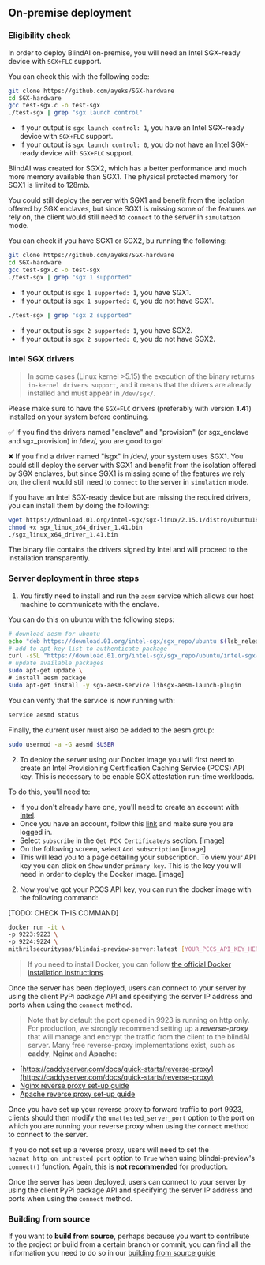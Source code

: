 ## On-premise deployment

### Eligibility check

In order to deploy BlindAI on-premise, you will need an Intel SGX-ready device with `SGX+FLC` support.

You can check this with the following code:

  ```bash
  git clone https://github.com/ayeks/SGX-hardware
  cd SGX-hardware
  gcc test-sgx.c -o test-sgx
  ./test-sgx | grep "sgx launch control"
  ```

- If your output is `sgx launch control: 1`, you have an Intel SGX-ready device with `SGX+FLC` support.
- If your output is `sgx launch control: 0`, you do not have an Intel SGX-ready device with `SGX+FLC` support.

BlindAI was created for SGX2, which has a better performance and much more memory available than SGX1. The physical protected memory for SGX1 is limited to 128mb.

You could still deploy the server with SGX1 and benefit from the isolation offered by SGX enclaves, but since SGX1 is missing some of the features we rely on, the client would still need to `connect` to the server in `simulation` mode.

You can check if you have SGX1 or SGX2, bu running the following:

```bash
git clone https://github.com/ayeks/SGX-hardware
cd SGX-hardware
gcc test-sgx.c -o test-sgx
./test-sgx | grep "sgx 1 supported"
```

- If your output is `sgx 1 supported: 1`, you have SGX1.
- If your output is `sgx 1 supported: 0`, you do not have SGX1.

```bash
./test-sgx | grep "sgx 2 supported"
```

- If your output is `sgx 2 supported: 1`, you have SGX2.
- If your output is `sgx 2 supported: 0`, you do not have SGX2.

### Intel SGX drivers

>In some cases (Linux kernel >5.15) the execution of the binary returns `in-kernel drivers support`, and it means that the drivers are already installed and must appear in `/dev/sgx/`. 

Please make sure to have the `SGX+FLC` drivers (preferably with version **1.41**) installed on your system before continuing.

✅ If you find the drivers named "enclave" and "provision" (or sgx\_enclave and sgx\_provision) in /dev/, you are good to go!

❌ If you find a driver named "isgx" in /dev/, your system uses SGX1. You could still deploy the server with SGX1 and benefit from the isolation offered by SGX enclaves, but since SGX1 is missing some of the features we rely on, the client would still need to `connect` to the server in `simulation` mode.

If you have an Intel SGX-ready device but are missing the required drivers, you can install them by doing the following:

```bash
wget https://download.01.org/intel-sgx/sgx-linux/2.15.1/distro/ubuntu18.04-server/sgx_linux_x64_driver_1.41.bin
chmod +x sgx_linux_x64_driver_1.41.bin
./sgx_linux_x64_driver_1.41.bin
```

The binary file contains the drivers signed by Intel and will proceed to the installation transparently.


### Server deployment in three steps

1. You firstly need to install and run the `aesm` service which allows our host machine to communicate with the enclave.

You can do this on ubuntu with the following steps:

```bash
# download aesm for ubuntu
echo "deb https://download.01.org/intel-sgx/sgx_repo/ubuntu $(lsb_release -cs) main" | sudo tee -a /etc/apt/sources.list.d/intel-sgx.list >/dev/null \ 
# add to apt-key list to authenticate package
curl -sSL "https://download.01.org/intel-sgx/sgx_repo/ubuntu/intel-sgx-deb.key" | sudo apt-key add -
# update available packages
sudo apt-get update \
# install aesm package
sudo apt-get install -y sgx-aesm-service libsgx-aesm-launch-plugin
```

You can verify that the service is now running with:

```bash
service aesmd status
```

Finally, the current user must also be added to the aesm group:

```bash
sudo usermod -a -G aesmd $USER
```

2. To deploy the server using our Docker image you will first need to create an Intel Provisioning Certification Caching Service (PCCS) API key. This is necessary to be enable SGX attestation run-time workloads.

To do this, you'll need to:
- If you don't already have one, you'll need to create an account with [Intel](https://www.intel.com/content/www/us/en/homepage.html).
- Once you have an account, follow this [link](https://api.portal.trustedservices.intel.com/provisioning-certification) and make sure you are logged in.
- Select `subscribe` in the `Get PCK Certificate/s` section.
[image]
- On the following screen, select `Add subscription`
[image]
- This will lead you to a page detailing your subscription. To view your API key you can click on `Show` under `primary key`. This is the key you will need in order to deploy the Docker image.
[image]

2. Now you've got your PCCS API key, you can run the docker image with the following command:

[TODO: CHECK THIS COMMAND]
```bash
docker run -it \
-p 9223:9223 \
-p 9224:9224 \ 
mithrilsecuritysas/blindai-preview-server:latest [YOUR_PCCS_API_KEY_HERE]
```

>If you need to install Docker, you can follow [the official Docker installation instructions](https://docs.docker.com/engine/install). 

Once the server has been deployed, users can connect to your server by using the client PyPi package API and specifying the server IP address and ports when using the `connect` method.

>Note that by default the port opened in 9923 is running on http only. For production, we strongly recommend setting up a ***reverse-proxy*** that will manage and encrypt the traffic from the client to the blindAI server. Many free reverse-proxy implementations exist, such as **caddy**, **Nginx** and **Apache**:

- [https://caddyserver.com/docs/quick-starts/reverse-proxy](https://caddyserver.com/docs/quick-starts/reverse-proxy)
- [Nginx reverse proxy set-up guide](https://docs.nginx.com/nginx/admin-guide/web-server/reverse-proxy/)
- [Apache reverse proxy set-up guide](https://httpd.apache.org/docs/2.4/howto/reverse_proxy.html)

Once you have set up your reverse proxy to forward traffic to port 9923, clients should then modify the `unattested_server_port` option to the port on which you are running your reverse proxy when using the `connect` method to connect to the server.

If you do not set up a reverse proxy, users will need to set the `hazmat_http_on_untrusted_port` option to `True` when using blindai-preview's `connect()` function. Again, this is **not recommended** for production.

Once the server has been deployed, users can connect to your server by using the client PyPi package API and specifying the server IP address and ports when using the `connect` method.

### Building from source

If you want to **build from source**, perhaps because you want to contribute to the project or build from a certain branch or commit, you can find all the information you need to do so in our [building from source guide](../docs/advanced/build-from-sources/build-from-source.md)
